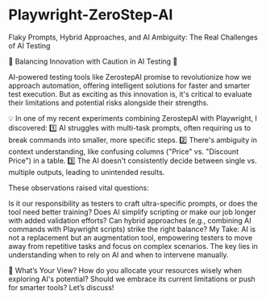 # Playwright-ZeroStep-AI
Flaky Prompts, Hybrid Approaches, and AI Ambiguity: The Real Challenges of AI Testing

🚀 Balancing Innovation with Caution in AI Testing 🌟

AI-powered testing tools like ZerostepAI promise to revolutionize how we approach automation, offering intelligent solutions for faster and smarter test execution. But as exciting as this innovation is, it's critical to evaluate their limitations and potential risks alongside their strengths.

💡 In one of my recent experiments combining ZerostepAI with Playwright, I discovered:
1️⃣ AI struggles with multi-task prompts, often requiring us to break commands into smaller, more specific steps.
2️⃣ There's ambiguity in context understanding, like confusing columns ("Price" vs. "Discount Price") in a table.
3️⃣ The AI doesn't consistently decide between single vs. multiple outputs, leading to unintended results.

These observations raised vital questions:

Is it our responsibility as testers to craft ultra-specific prompts, or does the tool need better training?
Does AI simplify scripting or make our job longer with added validation efforts?
Can hybrid approaches (e.g., combining AI commands with Playwright scripts) strike the right balance?
My Take:
AI is not a replacement but an augmentation tool, empowering testers to move away from repetitive tasks and focus on complex scenarios. The key lies in understanding when to rely on AI and when to intervene manually.

💬 What’s Your View?
How do you allocate your resources wisely when exploring AI's potential? Should we embrace its current limitations or push for smarter tools? Let’s discuss!
